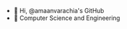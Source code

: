 - 👋 Hi, @amaanvarachia's GitHub
- 👀 Computer Science and Engineering


<!---
amaanvarachia/amaanvarachia is a ✨ special ✨ repository because its `README.md` (this file) appears on your GitHub profile.
You can click the Preview link to take a look at your changes.
--->
